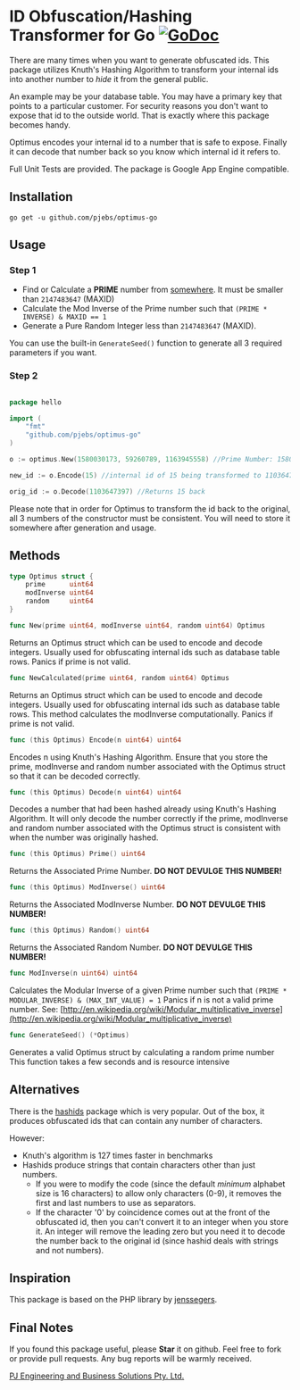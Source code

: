 ID Obfuscation/Hashing Transformer for Go [![GoDoc](http://godoc.org/github.com/pjebs/optimus-go?status.svg)](http://godoc.org/github.com/pjebs/optimus-go)
===============

There are many times when you want to generate obfuscated ids. This package utilizes Knuth's Hashing Algorithm to transform your internal ids into another number to *hide* it from the general public.

An example may be your database table. You may have a primary key that points to a particular customer. For security reasons you don't want to expose that id to the outside world. That is exactly where this package becomes handy.

Optimus encodes your internal id to a number that is safe to expose. Finally it can decode that number back so you know which internal id it refers to.

Full Unit Tests are provided.
The package is Google App Engine compatible.


Installation
-------------


```shell
go get -u github.com/pjebs/optimus-go
```


Usage
------

### Step 1

* Find or Calculate a **PRIME** number from [somewhere](http://primes.utm.edu/lists/small/millions/). It must be smaller than `2147483647` (MAXID)
* Calculate the Mod Inverse of the Prime number such that `(PRIME * INVERSE) & MAXID == 1`
* Generate a Pure Random Integer less than `2147483647` (MAXID).

You can use the built-in `GenerateSeed()` function to generate all 3 required parameters if you want.


### Step 2

```go

package hello

import (
	"fmt"
	"github.com/pjebs/optimus-go"
)

o := optimus.New(1580030173, 59260789, 1163945558) //Prime Number: 1580030173, Mod Inverse: 59260789, Pure Random Number: 1163945558

new_id := o.Encode(15) //internal id of 15 being transformed to 1103647397

orig_id := o.Decode(1103647397) //Returns 15 back


```

Please note that in order for Optimus to transform the id back to the original, all 3 numbers of the constructor must be consistent. You will need to store it somewhere after generation and usage.

Methods
--------

```go
type Optimus struct {
	prime      uint64
	modInverse uint64
	random     uint64
}

```


```go
func New(prime uint64, modInverse uint64, random uint64) Optimus
```

Returns an Optimus struct which can be used to encode and decode integers. Usually used for obfuscating internal ids such as database table rows. Panics if prime is not valid.


```go
func NewCalculated(prime uint64, random uint64) Optimus
```

Returns an Optimus struct which can be used to encode and decode integers. Usually used for obfuscating internal ids such as database table rows. This method calculates the modInverse computationally. Panics if prime is not valid.

```go
func (this Optimus) Encode(n uint64) uint64 
```

Encodes n using Knuth's Hashing Algorithm.
Ensure that you store the prime, modInverse and random number associated with the Optimus struct so that it can be decoded correctly.

```go
func (this Optimus) Decode(n uint64) uint64
```

Decodes a number that had been hashed already using Knuth's Hashing Algorithm.
It will only decode the number correctly if the prime, modInverse and random number associated with the Optimus struct is consistent with when the number was originally hashed.

```go
func (this Optimus) Prime() uint64
```

Returns the Associated Prime Number. **DO NOT DEVULGE THIS NUMBER!**

```go
func (this Optimus) ModInverse() uint64
```

Returns the Associated ModInverse Number. **DO NOT DEVULGE THIS NUMBER!**

```go
func (this Optimus) Random() uint64
```

Returns the Associated Random Number. **DO NOT DEVULGE THIS NUMBER!**

```go
func ModInverse(n uint64) uint64
```

Calculates the Modular Inverse of a given Prime number such that `(PRIME * MODULAR_INVERSE) & (MAX_INT_VALUE) = 1`
Panics if n is not a valid prime number.
See: [http://en.wikipedia.org/wiki/Modular_multiplicative_inverse](http://en.wikipedia.org/wiki/Modular_multiplicative_inverse)

```go
func GenerateSeed() (*Optimus)
```

Generates a valid Optimus struct by calculating a random prime number
This function takes a few seconds and is resource intensive

Alternatives
------------

There is the [hashids](http://hashids.org/) package which is very popular. Out of the box, it produces obfuscated ids that can contain any number of characters.

However:
* Knuth's algorithm is 127 times faster in benchmarks
* Hashids produce strings that contain characters other than just numbers.
	- If you were to modify the code (since the default *minimum* alphabet size is 16 characters) to allow only characters (0-9), it removes the first and last numbers to use as separators.
	- If the character '0' by coincidence comes out at the front of the obfuscated id, then you can't convert it to an integer when you store it. An integer will remove the leading zero but you need it to decode the number back to the original id (since hashid deals with strings and not numbers).

Inspiration
------------

This package is based on the PHP library by [jenssegers](https://github.com/jenssegers/optimus).

Final Notes
------------

If you found this package useful, please **Star** it on github. Feel free to fork or provide pull requests. Any bug reports will be warmly received.


[PJ Engineering and Business Solutions Pty. Ltd.](http://www.pjebs.com.au)